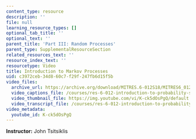 ```yaml
---
content_type: resource
description: ''
file: null
learning_resource_types: []
optional_tab_title: ''
optional_text: ''
parent_title: 'Part III: Random Processes'
parent_type: SupplementalResourceSection
related_resources_text: ''
resource_index_text: ''
resourcetype: Video
title: Introduction to Markov Processes
uid: c3972ceb-34d8-60c7-f29f-247fb6d15f5b
video_files:
  archive_url: https://archive.org/download/MITRES.6-012S18/MITRES6_012S18_L24-02_300k.mp4
  video_captions_file: /courses/res-6-012-introduction-to-probability-spring-2018/7d440e11b71658e191acf393852fdbef_K-ck5dOsPgQ.vtt
  video_thumbnail_file: https://img.youtube.com/vi/K-ck5dOsPgQ/default.jpg
  video_transcript_file: /courses/res-6-012-introduction-to-probability-spring-2018/842451b64b5a267f71aba8a994a9c50d_K-ck5dOsPgQ.pdf
video_metadata:
  youtube_id: K-ck5dOsPgQ
---
```


**Instructor:** John Tsitsiklis